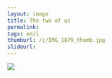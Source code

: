 ```yaml
---
layout: image
title: The two of us
permalink: 
tags: emil
thumburl: /i/IMG_1879_thumb.jpg
slideurl: 
---
```


![]({{site.url}}/i/IMG_1879.jpg)


